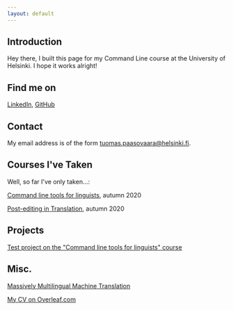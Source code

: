 ```yaml
---
layout: default
---
```


## Introduction

Hey there, I built this page for my Command Line course at the University of Helsinki. I hope it works alright!

## Find me on

[LinkedIn](https://www.linkedin.com/in/tuomas-paasovaara-0ba9a555), [GitHub](https://github.com/tuomaspaasovaara)

## Contact

My email address is of the form tuomas.paasovaara@helsinki.fi. 

## Courses I've Taken

Well, so far I've only taken...:

[Command line tools for linguists](https://studies.helsinki.fi/courses/cur/hy-opt-cur-2021-89632e3c-98a8-4a85-9c71-d792921e6200), autumn 2020

[Post-editing in Translation](https://studies.helsinki.fi/courses/cu/hy-CU-118188064-2020-08-01), autumn 2020

## Projects

[Test project on the "Command line tools for linguists" course](https://github.com/tuomaspaasovaara/cmdline-course)

## Misc. 

[Massively Multilingual Machine Translation](https://ai.googleblog.com/2019/10/exploring-massively-multilingual.html)

[My CV on Overleaf.com](https://www.overleaf.com/read/bggqxdwfkcpc)